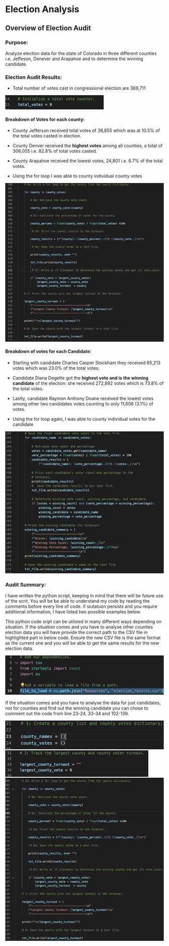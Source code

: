 # Election Analysis

## Overview of Election Audit

### Purpose:

Analyze election data for the state of Colorado in three different counties i.e. Jeffeson, Denever and Arapahoe and to determine the winning candidate.

### Election Audit Results:

- Total number of votes cast in congressional election are 369,711

![](https://github.com/YuvrajT/Election_Analysis/blob/main/Resources/Total%20Vote.png)

#### Breakdown of Votes for each county:

- County Jefferson received total votes of 38,855 which was at 10.5% of the total votes casted in election.

- County Denver received the **highest votes** among all counties, a total of 306,055 i.e. 82.8% of total votes casted.

- County Arapahoe received the lowest votes, 24,801 i.e. 6.7% of the total votes.

- Using the for loop I was able to county individual county votes

![](https://github.com/YuvrajT/Election_Analysis/blob/main/Resources/County.png)

#### Breakdown of votes for each Candidate:

- Starting with candidate Charles Casper Stockham they received 85,213 votes which was 23.0% of the total votes.

- Candidate Diana Degette got the **highest vote and is the winning candidate** of the election: she received 272,892 votes which is 73.8% of the total votes.

- Lastly, candidate Raymon Anthony Doane received the lowest votes among other two candidates votes counting to only 11,606 (3.1%) of votes. 

- Using the for loop again, I was able to county individual votes for the candidate

![](https://github.com/YuvrajT/Election_Analysis/blob/main/Resources/Candidate.png)

### Audit Summary:

I have written the python script, keeping in mind that there will be future use of the scrit. You will be be able to understand my code by reading the comments before every line of code. if siutatuon persists and you require additional information, I have listed two possible examples below:

This python code sript can be utlisied in many different ways depending on situation. If the situation comes and you have to analyse other counties election data you will have provide the correct path to the CSV file in highlighted part in below code. Ensure the new CSV file is the same format as the current one and you will be able to get the same results for the new election data. 

![](https://github.com/YuvrajT/Election_Analysis/blob/main/Resources/File_Path.png)

If the situation comes and you have to analyse the data for just candidates, not for counties and find out the winning candidate you can chose to comment out the code from line 23-24, 33-34 and 102-139. 

![](https://github.com/YuvrajT/Election_Analysis/blob/main/Resources/Lines%20.png) 
![](https://github.com/YuvrajT/Election_Analysis/blob/main/Resources/File%20path%203.png)
![](https://github.com/YuvrajT/Election_Analysis/blob/main/Resources/File%20path%202.png)



